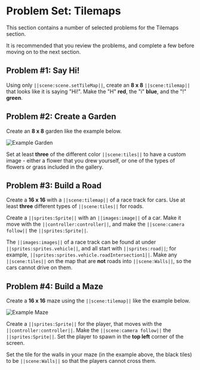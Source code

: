 # Problem Set: Tilemaps

This section contains a number of selected problems for the Tilemaps section.

It is recommended that you review the problems, and complete a few before
moving on to the next section.

## Problem #1: Say Hi!

Using only ``||scene:scene.setTileMap||``, create an **8 x 8** ``||scene:tilemap||``
that looks like it is saying "Hi!". Make the "H" **red**,
the "i" **blue**, and the "!" **green**.

## Problem #2: Create a Garden

Create an **8 x 8** garden like the example below.

![Example Garden](/static/courses/csintro3/structure/example-garden.png)

Set at least **three** of the different color ``||scene:tiles||``
to have a custom image - either a flower that you drew yourself,
or one of the types of flowers or grass included in the gallery.

## Problem #3: Build a Road

Create a **16 x 16** with a ``||scene:tilemap||`` of a race track for cars.
Use at least **three** different types of ``||scene:tiles||`` for roads.

Create a ``||sprites:Sprite||`` with an ``||images:image||`` of a car.
Make it move with the ``||controller:controller||``,
and make the ``||scene:camera follow||`` the ``||sprites:Sprite||``.

The ``||images:images||`` of a race track can be found at under
``||sprites:sprites.vehicle||``, and all start with ``||sprites:road||``;
for example, ``||sprites:sprites.vehicle.roadIntersection1||``.
Make any ``||scene:tiles||`` on the map that are **not** roads into
``||scene:Walls||``, so the cars cannot drive on them.

## Problem #4: Build a Maze

Create a **16 x 16** maze using the ``||scene:tilemap||`` like the example below.

![Example Maze](/static/courses/csintro3/structure/example-maze.png)

Create a ``||sprites:Sprite||`` for the player,
that moves with the ``||controller:controller||``.
Make the ``||scene:camera follow||`` the ``||sprites:Sprite||``.
Set the player to spawn in the **top left** corner of the screen.

Set the tile for the walls in your maze (in the example above, the black tiles)
to be ``||scene:Walls||`` so that the players cannot cross them.
